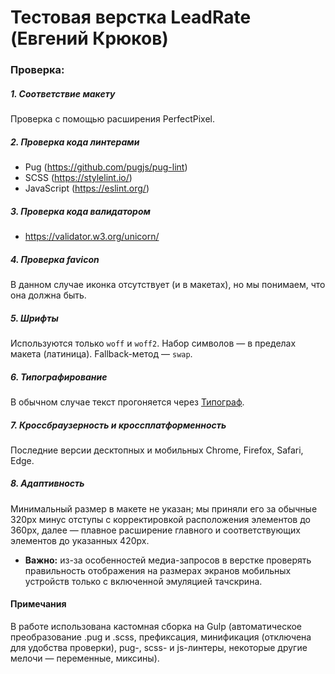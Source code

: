 # Тестовая верстка LeadRate (Евгений Крюков)
### Проверка:
##### 1. Соответствие макету
Проверка с помощью расширения PerfectPixel.
##### 2. Проверка кода линтерами
- Pug (https://github.com/pugjs/pug-lint)
- SCSS (https://stylelint.io/)
- JavaScript (https://eslint.org/)
##### 3. Проверка кода валидатором
- https://validator.w3.org/unicorn/
##### 4. Проверка favicon
В данном случае иконка отсутствует (и в макетах), но мы понимаем, что она должна быть.
##### 5. Шрифты
Используются только `woff` и `woff2`. Набор символов — в пределах макета (латиница). Fallback-метод — `swap`.
##### 6. Типографирование
В обычном случае текст прогоняется через [Типограф](https://typograf.ru/).
##### 7. Кроссбраузерность и кроссплатформенность
Последние версии десктопных и мобильных Chrome, Firefox, Safari, Edge.
##### 8. Адаптивность
Минимальный размер в макете не указан; мы приняли его за обычные 320px минус отступы с корректировкой расположения элементов до 360px, далее — плавное расширение главного и соответствующих элементов до указанных 420px.
- **Важно:** из-за особенностей медиа-запросов в верстке проверять правильность отображения на размерах экранов мобильных устройств только с включенной эмуляцией тачскрина.
#### Примечания
В работе использована кастомная сборка на Gulp (автоматическое преобразование .pug и .scss, префиксация, минификация (отключена для удобства проверки), pug-, scss- и js-линтеры, некоторые другие мелочи — переменные, миксины).